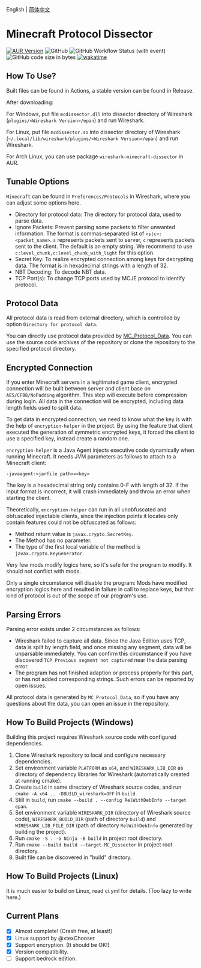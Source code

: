 English | [简体中文](./README-zh_CN.MD)

# Minecraft Protocol Dissector

[![AUR Version](https://img.shields.io/aur/version/wireshark-minecraft-dissector)](https://aur.archlinux.org/packages/wireshark-minecraft-dissector/)
![GitHub](https://img.shields.io/github/license/Nickid2018/MC_Dissector)
![GitHub Workflow Status (with event)](https://img.shields.io/github/actions/workflow/status/Nickid2018/MC_Dissector/ci.yml)
![GitHub code size in bytes](https://img.shields.io/github/languages/code-size/Nickid2018/MC_Dissector)
[![wakatime](https://wakatime.com/badge/user/74cf9ef2-54ee-470f-a4ae-03e46a1e3c77/project/07a6974f-bdb4-40ce-98f1-f16c123aa610.svg)](https://wakatime.com/badge/user/74cf9ef2-54ee-470f-a4ae-03e46a1e3c77/project/07a6974f-bdb4-40ce-98f1-f16c123aa610)

## How To Use?

Built files can be found in Actions, a stable version can be found in Release.

After downloading:

For Windows,
put file `mcdissector.dll` into dissector directory of Wireshark (`plugins/<Wireshark Version>/epan`) and run Wireshark.

For Linux,
put file `mcdissector.so` into dissector directory of Wireshark
(`~/.local/lib/wireshark/plugins/<Wireshark Version>/epan`) and run Wireshark.

For Arch Linux, you can use package `wireshark-minecraft-dissector` in AUR.

## Tunable Options

`Minecraft` can be found in `Preferences/Protocols` in Wireshark, where you can adjust some options here.

* Directory for protocol data: The directory for protocol data, used to parse data.
* Ignore Packets: Prevent parsing some packets to filter unwanted information. The format is commas-separated list of `<s|c>:<packet_name>`. `s` represents packets sent to server, `c` represents packets sent to the client. The default is an empty string. We recommend to use `c:level_chunk,c:level_chunk_with_light` for this option.
* Secret Key: To realize encrypted connection among keys for decrypting data. The format is in hexadecimal strings with a length of 32.
* NBT Decoding: To decode NBT data.
* TCP Port(s): To change TCP ports used by MCJE protocol to identify protocol.

## Protocol Data

All protocol data is read from external directory, which is controlled by option `Directory for protocol data`.

You can directly use protocol data provided by [MC_Protocol_Data](https://github.com/Nickid2018/MC_Protocol_Data).
You can use the source code archives of the repository or clone the repository to the specified protocol directory.

## Encrypted Connection

If you enter Minecraft servers in a legitimated game client,
encrypted connection will be built between server and client base on `AES/CFB8/NoPadding` algorithm.
This step will execute before compression during login.
All data in the connection will be encrypted, including data length fields used to spilt data.

To get data in encrypted connection,
we need to know what the key is with the help of `encryption-helper` in the project.
By using the feature that client executed the generation of symmetric encrypted keys,
it forced the client to use a specified key,
instead create a random one.

`encryption-helper` is a Java Agent injects executive code dynamically when running Minecraft. It needs JVM parameters as follows to attach to a Minecraft client:

```shell
-javaagent:<jarfile path>=<key>
```

The key is a hexadecimal string only contains 0-F with length of 32.
If the input format is incorrect, it will crash immediately and throw an error when starting the client.

Theoretically, `encryption-helper` can run in all unobfuscated and obfuscated injectable clients,
since the injection points it locates only contain features could not be obfuscated as follows:

* Method return value is `javax.crypto.SecretKey`.
* The Method has no parameter.
* The type of the first local variable of the method is `javax.crypto.KeyGenerator`.

Very few mods modify logics here, so it's safe for the program to modify. It should not conflict with mods.

Only a single circumstance will disable the program: Mods have modified encryption logics here and resulted in failure in call to replace keys, but that kind of protocol is out of the scope of our program's use.

## Parsing Errors

Parsing error exists under 2 circumstances as follows:

* Wireshark failed to capture all data. Since the Java Edition uses TCP, data is spilt by length field, and once missing any segment, data will be unparsable immediately. You can confirm this circumstance if you have discovered `TCP Previous segment not captured` near the data parsing error.
* The program has not finished adaption or process properly for this part, or has not added corresponding strings. Such errors can be reported by open issues.

All protocol data is generated by `MC_Protocol_Data`, so if you have any questions about the data, you can open an issue in the repository.

## How To Build Projects (Windows)

Building this project requires Wireshark source code with configured dependencies.

1. Clone Wireshark repository to local and configure necessary dependencies.
2. Set environment variable `PLATFORM` as `x64`, and `WIRESHARK_LIB_DIR` as directory of dependency libraries for Wireshark (automatically created at running cmake).
3. Create `build` in same directory of Wireshark source codes, and run `cmake -A x64 .. -DBUILD_wireshark=OFF` in `build`.
4. Still in `build`, run `cmake --build . --config RelWithDebInfo --target epan`.
5. Set environment variable `WIRESHARK_DIR` (directory of Wireshark source code), `WIRESHARK_BUILD_DIR` (path of directory `build`) and `WIRESHARK_LIB_FILE_DIR` (path of directory `RelWithDebInfo` generated by building the project).
6. Run `cmake -S . -G Ninja -B build` in project root directory.
7. Run `cmake --build build --target MC_Dissector` in project root directory.
8. Built file can be discovered in "build" directory.

## How To Build Projects (Linux)

It is much easier to build on Linux, read ci.yml for details. (Too lazy to write here.)

## Current Plans

- [x] Almost complete! (Crash free, at least!）
- [x] Linux support by @xtexChooser
- [x] Support encryption. (It should be OK!)
- [x] Version compatibility.
- [ ] Support bedrock edition.
